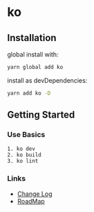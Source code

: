 # ko

## Installation

global install with:

``` bash
yarn global add ko
```

install as devDependencies:

``` bash
yarn add ko -D
```

## Getting Started

### Use Basics

``` plain text
1. ko dev   
2. ko build 
3. ko lint 
```

### Links

- [Change Log](CHANGELOG.md)
- [RoadMap](https://github.com/dtux-kangaroo/ko-script/wiki/Roadmap)
